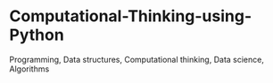 # Computational-Thinking-using-Python
Programming, Data structures, Computational thinking, Data science, Algorithms
